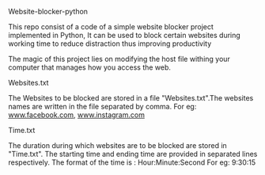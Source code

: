 Website-blocker-python

This repo consist of a code of a simple website blocker project implemented in Python, It can be used to block certain websites during working time to reduce distraction thus improving productivity

The magic of this project lies on modifying the host file withing your computer that manages how you access the web.

Websites.txt

The Websites to be blocked are stored in a file "Websites.txt".The websites names are written in the file separated by comma.
For eg: www.facebook.com, www.instagram.com

Time.txt

The duration during which websites are to be blocked are stored in "Time.txt".
The starting time and ending time are provided in separated lines respectively.
The format  of the time is : Hour:Minute:Second
For eg: 9:30:15